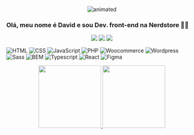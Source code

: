 <p align="center">
  <img src="https://pa1.narvii.com/6490/d252ab9dd3163a0ff2b57875f74bdb51a44e4c77_hq.gif" alt="animated" />
</p>

### Olá, meu nome é David e sou Dev. front-end na Nerdstore 🖖🏼 

<p align="center">
  <a href="https://www.instagram.com/david1.jpg/" alt="Instagram">
  <img src="https://img.shields.io/badge/-Instagram-DF0174?style=for-the-badge&logo=instagram&logoColor=white&link=https://www.instagram.com/david1.jpg/"/></a>
  
  <a href="https://www.linkedin.com/in/davidrappa1" alt="Linkedin">
  <img src="https://img.shields.io/badge/-Linkedin-0e76a8?style=for-the-badge&logo=Linkedin&logoColor=white&link=https://www.linkedin.com/in/davidrappa1" /></a>

  <a href="https://www.facebook.com/davidcristianRX/" alt="Facebook">
  <img src="https://img.shields.io/badge/-Facebook-3b5998?style=for-the-badge&logo=facebook&logoColor=white&link=https://www.facebook.com/davidcristianRX/"/></a>
</p>

![HTML](https://img.shields.io/badge/-HTML-494649?logo=HTML5&style=for-the-badge)
![CSS](https://img.shields.io/badge/-CSS-494649?logo=CSS3&style=for-the-badge)
![JavaScript](https://img.shields.io/badge/-JavaScript-494649?logo=JavaScript&style=for-the-badge)
![PHP](https://img.shields.io/badge/-PHP-494649?logo=PHP&style=for-the-badge)
![Woocommerce](https://img.shields.io/badge/-Woocommerce-494649?logo=Woocommerce&style=for-the-badge)
![Wordpress](https://img.shields.io/badge/-Wordpress-494649?logo=Wordpress&style=for-the-badge)
![Sass](https://img.shields.io/badge/-Sass-494649?logo=Sass&style=for-the-badge)
![BEM](https://img.shields.io/badge/-BEM-494649?logo=BEM&style=for-the-badge)
![Typescript](https://img.shields.io/badge/-Typescript-494649?logo=Typescript&style=for-the-badge)
![React](https://img.shields.io/badge/-React-494649?style=for-the-badge&logo=React)
![Figma](https://img.shields.io/badge/-Figma-494649?logo=Figma&style=for-the-badge)

<div align="center">
  <a href="https://github.com/davidrappa">
    <img height="165em" src="https://github-readme-stats.vercel.app/api?username=davidrappa&show_icons=true&theme=dracula&include_all_commits=true&count_private=true"/>
    <img height="165em" src="https://github-readme-stats.vercel.app/api/top-langs/?username=davidrappa&layout=compact&langs_count=7&theme=dracula"/>
   </a>
</div>


